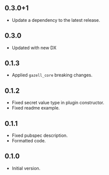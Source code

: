 ## 0.3.0+1

 - Update a dependency to the latest release.

## 0.3.0

 - Updated with new DX

## 0.1.3

 - Applied `gazell_core` breaking changes.

## 0.1.2

- Fixed secret value type in plugin constructor.
- Fixed readme example.

## 0.1.1

- Fixed pubspec description.
- Formatted code.

## 0.1.0

- Initial version.
